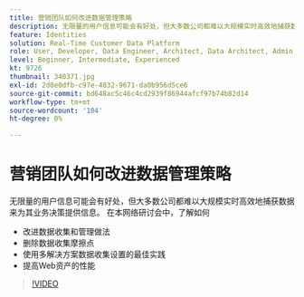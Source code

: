 ```yaml
---
title: 营销团队如何改进数据管理策略
description: 无限量的用户信息可能会有好处，但大多数公司都难以大规模实时高效地捕获数据来为其业务决策提供信息。
feature: Identities
solution: Real-Time Customer Data Platform
role: User, Developer, Data Engineer, Architect, Data Architect, Admin, Leader
level: Beginner, Intermediate, Experienced
kt: 9726
thumbnail: 340371.jpg
exl-id: 2d0e0dfb-c97e-4832-9671-da0b956d5ce6
source-git-commit: bd648ac5c46c4cd2939f86944afcf97b74b82d14
workflow-type: tm+mt
source-wordcount: '104'
ht-degree: 0%

---
```


# 营销团队如何改进数据管理策略

无限量的用户信息可能会有好处，但大多数公司都难以大规模实时高效地捕获数据来为其业务决策提供信息。 在本网络研讨会中，了解如何

* 改进数据收集和管理做法
* 删除数据收集摩擦点
* 使用多解决方案数据收集设置的最佳实践
* 提高Web资产的性能

>[!VIDEO](https://video.tv.adobe.com/v/340371/?quality=12&learn=on)
